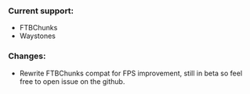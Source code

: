 ### Current support:

- FTBChunks
- Waystones

### Changes:

- Rewrite FTBChunks compat for FPS improvement, still in beta so feel free to open issue on the github.